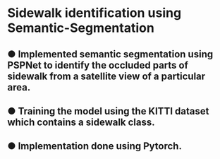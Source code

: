 # Sidewalk identification using Semantic-Segmentation

## ● Implemented semantic segmentation using PSPNet to identify the occluded parts of sidewalk from a satellite view of a particular area.
## ● Training the model using the KITTI dataset which contains a sidewalk class. 
## ● Implementation done using Pytorch.

